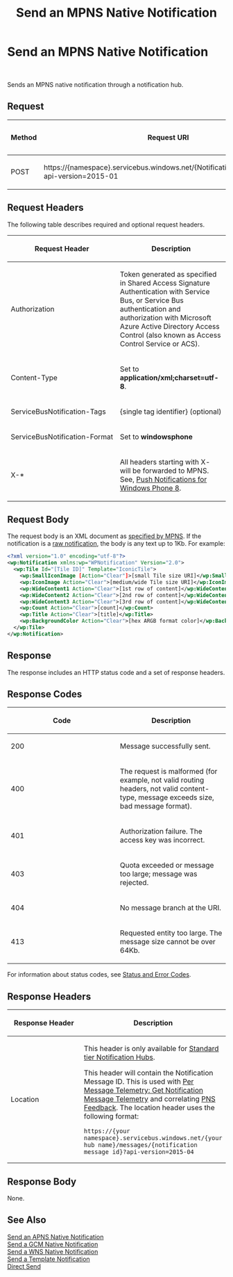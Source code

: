 ﻿---
title: Send an MPNS Native Notification
TOCTitle: Send an MPNS Native Notification
ms:assetid: aa220876-7623-4095-8d9e-eb055c637696
ms:mtpsurl: https://msdn.microsoft.com/en-us/library/Dn383737(v=Azure.100)
ms:contentKeyID: 56471758
ms.date: 07/28/2016
mtps_version: v=Azure.100
dev_langs:
- xml
---

# Send an MPNS Native Notification

 


Sends an MPNS native notification through a notification hub.

## Request

<table>
<colgroup>
<col style="width: 33%" />
<col style="width: 33%" />
<col style="width: 33%" />
</colgroup>
<thead>
<tr class="header">
<th><p>Method</p></th>
<th><p>Request URI</p></th>
<th><p>HTTP Version</p></th>
</tr>
</thead>
<tbody>
<tr class="odd">
<td><p>POST</p></td>
<td><p>https://{namespace}.servicebus.windows.net/{NotificationHub}/messages/?api-version=2015-01</p></td>
<td><p>HTTP/1.1</p></td>
</tr>
</tbody>
</table>


## Request Headers

The following table describes required and optional request headers.

<table>
<colgroup>
<col style="width: 50%" />
<col style="width: 50%" />
</colgroup>
<thead>
<tr class="header">
<th><p>Request Header</p></th>
<th><p>Description</p></th>
</tr>
</thead>
<tbody>
<tr class="odd">
<td><p>Authorization</p></td>
<td><p>Token generated as specified in Shared Access Signature Authentication with Service Bus, or Service Bus authentication and authorization with Microsoft Azure Active Directory Access Control (also known as Access Control Service or ACS).</p></td>
</tr>
<tr class="even">
<td><p>Content-Type</p></td>
<td><p>Set to <strong>application/xml;charset=utf-8</strong>.</p></td>
</tr>
<tr class="odd">
<td><p>ServiceBusNotification-Tags</p></td>
<td><p>{single tag identifier} (optional)</p></td>
</tr>
<tr class="even">
<td><p>ServiceBusNotification-Format</p></td>
<td><p>Set to <strong>windowsphone</strong></p></td>
</tr>
<tr class="odd">
<td><p>X-*</p></td>
<td><p>All headers starting with X- will be forwarded to MPNS. See, <a href="http://msdn.microsoft.com/library/windows/apps/hh202945.aspx">Push Notifications for Windows Phone 8</a>.</p></td>
</tr>
</tbody>
</table>


## Request Body

The request body is an XML document as [specified by MPNS](http://msdn.microsoft.com/library/windowsphone/develop/jj662933\(v=vs.105\).aspx). If the notification is a [raw notification](http://msdn.microsoft.com/library/windowsphone/develop/hh202977\(v=vs.105\).aspx), the body is any text up to 1Kb. For example:

``` xml
<?xml version="1.0" encoding="utf-8"?>
<wp:Notification xmlns:wp="WPNotification" Version="2.0">
  <wp:Tile Id="[Tile ID]" Template="IconicTile">
    <wp:SmallIconImage [Action="Clear"]>[small Tile size URI]</wp:SmallIconImage>
    <wp:IconImage Action="Clear">[medium/wide Tile size URI]</wp:IconImage>
    <wp:WideContent1 Action="Clear">[1st row of content]</wp:WideContent1>
    <wp:WideContent2 Action="Clear">[2nd row of content]</wp:WideContent2>
    <wp:WideContent3 Action="Clear">[3rd row of content]</wp:WideContent3>
    <wp:Count Action="Clear">[count]</wp:Count>
    <wp:Title Action="Clear">[title]</wp:Title>
    <wp:BackgroundColor Action="Clear">[hex ARGB format color]</wp:BackgroundColor>
  </wp:Tile>
</wp:Notification>
```

## Response

The response includes an HTTP status code and a set of response headers.

## Response Codes

<table>
<colgroup>
<col style="width: 50%" />
<col style="width: 50%" />
</colgroup>
<thead>
<tr class="header">
<th><p>Code</p></th>
<th><p>Description</p></th>
</tr>
</thead>
<tbody>
<tr class="odd">
<td><p>200</p></td>
<td><p>Message successfully sent.</p></td>
</tr>
<tr class="even">
<td><p>400</p></td>
<td><p>The request is malformed (for example, not valid routing headers, not valid content-type, message exceeds size, bad message format).</p></td>
</tr>
<tr class="odd">
<td><p>401</p></td>
<td><p>Authorization failure. The access key was incorrect.</p></td>
</tr>
<tr class="even">
<td><p>403</p></td>
<td><p>Quota exceeded or message too large; message was rejected.</p></td>
</tr>
<tr class="odd">
<td><p>404</p></td>
<td><p>No message branch at the URI.</p></td>
</tr>
<tr class="even">
<td><p>413</p></td>
<td><p>Requested entity too large. The message size cannot be over 64Kb.</p></td>
</tr>
</tbody>
</table>


For information about status codes, see [Status and Error Codes](http://msdn.microsoft.com/library/windowsazure/dd179382.aspx).

## Response Headers

<table>
<colgroup>
<col style="width: 50%" />
<col style="width: 50%" />
</colgroup>
<thead>
<tr class="header">
<th><p>Response Header</p></th>
<th><p>Description</p></th>
</tr>
</thead>
<tbody>
<tr class="odd">
<td><p>Location</p></td>
<td><p>This header is only available for <a href="https://azure.microsoft.com/pricing/details/notification-hubs/">Standard tier Notification Hubs</a>.</p>
<p>This header will contain the Notification Message ID. This is used with <a href="mt608135(v=azure.100).md">Per Message Telemetry: Get Notification Message Telemetry</a> and correlating <a href="mt705560(v=azure.100).md">PNS Feedback</a>. The location header uses the following format:</p>
<pre><code>https://{your namespace}.servicebus.windows.net/{your hub name}/messages/{notification message id}?api-version=2015-04</code></pre></td>
</tr>
</tbody>
</table>


## Response Body

None.

## See Also

[Send an APNS Native Notification](dn223266\(v=azure.100\).md)  
[Send a GCM Native Notification](dn223266\(v=azure.100\).md)  
[Send a WNS Native Notification](dn223272\(v=azure.100\).md)  
[Send a Template Notification](dn223267\(v=azure.100\).md)  
[Direct Send](mt608572\(v=azure.100\).md)

